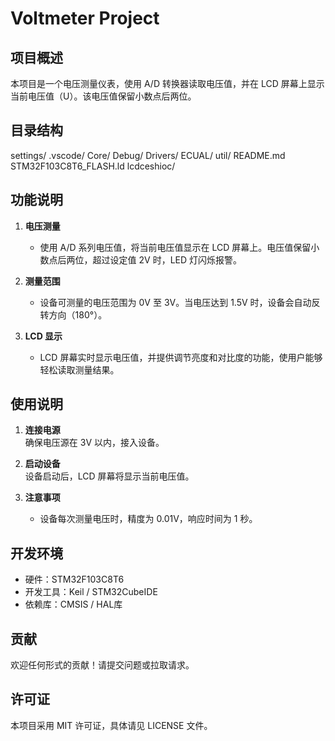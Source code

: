 ﻿# Voltmeter Project
## 项目概述
本项目是一个电压测量仪表，使用 A/D 转换器读取电压值，并在 LCD 屏幕上显示当前电压值（U）。该电压值保留小数点后两位。

## 目录结构
settings/
.vscode/
Core/
Debug/
Drivers/
ECUAL/
util/
README.md
STM32F103C8T6_FLASH.ld
lcdceshioc/

## 功能说明
1. **电压测量**  
   - 使用 A/D 系列电压值，将当前电压值显示在 LCD 屏幕上。电压值保留小数点后两位，超过设定值 2V 时，LED 灯闪烁报警。

2. **测量范围**  
   - 设备可测量的电压范围为 0V 至 3V。当电压达到 1.5V 时，设备会自动反转方向（180°）。

3. **LCD 显示**  
   - LCD 屏幕实时显示电压值，并提供调节亮度和对比度的功能，使用户能够轻松读取测量结果。

## 使用说明
1. **连接电源**  
   确保电压源在 3V 以内，接入设备。

2. **启动设备**  
   设备启动后，LCD 屏幕将显示当前电压值。

3. **注意事项**  
   - 设备每次测量电压时，精度为 0.01V，响应时间为 1 秒。

## 开发环境
- 硬件：STM32F103C8T6
- 开发工具：Keil / STM32CubeIDE
- 依赖库：CMSIS / HAL库

## 贡献
欢迎任何形式的贡献！请提交问题或拉取请求。

## 许可证
本项目采用 MIT 许可证，具体请见 LICENSE 文件。
